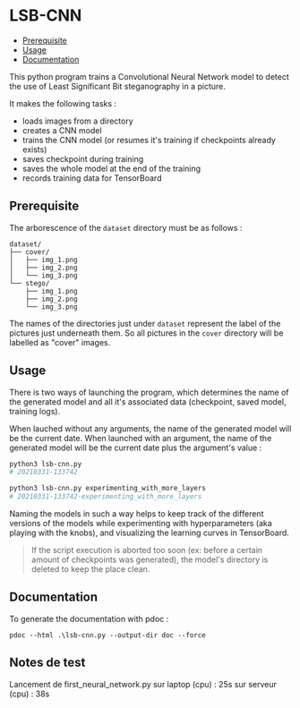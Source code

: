 # LSB-CNN

- [Prerequisite](#prerequisite)
- [Usage](#usage)
- [Documentation](#documentation)

This python program trains a Convolutional Neural Network model to detect the use of Least Significant Bit steganography in a picture.

It makes the following tasks :
- loads images from a directory
- creates a CNN model
- trains the CNN model (or resumes it's training if checkpoints already exists)
- saves checkpoint during training
- saves the whole model at the end of the training
- records training data for TensorBoard

## Prerequisite

The arborescence of the `dataset` directory must be as follows :
```shell
dataset/
├── cover/
│   ├── img_1.png
│   ├── img_2.png
│   └── img_3.png
└── stego/
    ├── img_1.png
    ├── img_2.png
    └── img_3.png
```

The names of the directories just under `dataset` represent the label of the pictures just underneath them. So all pictures in the `cover` directory will be labelled as "cover" images.

## Usage

There is two ways of launching the program, which determines the name of the generated model and all it's associated data (checkpoint, saved model, training logs).

When lauched without any arguments, the name of the generated model will be the current date. When launched with an argument, the name of the generated model will be the current date plus the argument's value :
```bash
python3 lsb-cnn.py
# 20210331-133742

python3 lsb-cnn.py experimenting_with_more_layers
# 20210331-133742-experimenting_with_more_layers
```

Naming the models in such a way helps to keep track of the different versions of the models while experimenting with hyperparameters (aka playing with the knobs), and visualizing the learning curves in TensorBoard.

> If the script execution is aborted too soon (ex: before a certain amount of checkpoints was generated), the model's directory is deleted to keep the place clean.

## Documentation

To generate the documentation with pdoc :
```shell
pdoc --html .\lsb-cnn.py --output-dir doc --force
```

## Notes de test

Lancement de first_neural_network.py
sur laptop (cpu) : 25s
sur serveur (cpu) : 38s
